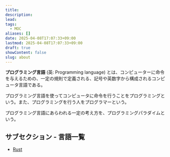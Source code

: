 ```yaml
---
title: 
description: 
lead: 
tags:
  - MOC
aliases: []
date: 2025-04-08T17:07:33+09:00
lastmod: 2025-04-08T17:07:33+09:00
draft: true
showContent: false
slug: about
---
```

**プログラミング言語** (英: Programming language) とは、コンピューターに命令を与えるための、一定の規則で定義される、記号や英数字から構成されるコンピュータ言語である。

プログラミング言語を使ってコンピュータに命令を行うことをプログラミングという。また、プログラミングを行う人をプログラマーという。

プログラミング言語にあらわれる一定の考え方を、プログラミングパラダイムという。

## サブセクション - 言語一覧
- [Rust](Rust/Rust.md)